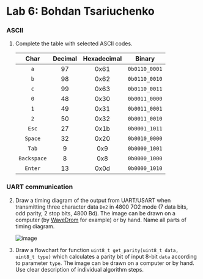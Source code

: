 # Lab 6: Bohdan Tsariuchenko

### ASCII

1. Complete the table with selected ASCII codes.

   | **Char** | **Decimal** | **Hexadecimal** | **Binary** |
   | :-: | :-: | :-: | :-: |
   | `a` | 97 | 0x61 | `0b0110_0001` |
   | `b` |  98|  0x62|  `0b0110_0010`|
   | `c` |  99| 0x63 | `0b0110_0011` |
   | `0` | 48 | 0x30 | `0b0011_0000` |
   | `1` | 49 | 0x31 | `0b0011_0001` |
   | `2` | 50 | 0x32 | `0b0011_0010` |
   | `Esc` |  27| 0x1b | `0b0001_1011` |
   | `Space` |32  |0x20  | `0b0010_0000` |
   | `Tab` | 9 |  0x9| `0b0000_1001` |
   | `Backspace` | 8 | 0x8 | `0b0000_1000` |
   | `Enter` |  13| 0x0d | `0b0000_1010` |

### UART communication

2. Draw a timing diagram of the output from UART/USART when transmitting three character data `De2` in 4800 7O2 mode (7 data bits, odd parity, 2 stop bits, 4800&nbsp;Bd). The image can be drawn on a computer (by [WaveDrom](https://wavedrom.com/) for example) or by hand. Name all parts of timing diagram.

   ![image](https://user-images.githubusercontent.com/99403641/200389570-be3a2bea-b3ff-4a5d-8852-25af3f001fc6.png)


3. Draw a flowchart for function `uint8_t get_parity(uint8_t data, uint8_t type)` which calculates a parity bit of input 8-bit `data` according to parameter `type`. The image can be drawn on a computer or by hand. Use clear description of individual algorithm steps.

